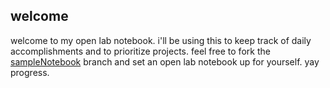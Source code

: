 ## welcome
welcome to my open lab notebook. i'll be using this to keep track of daily accomplishments and to prioritize projects. feel free to fork the [sampleNotebook](https://github.com/danieljbecker/LabNotebook/tree/sampleNotebook) branch and set an open lab notebook up for yourself. yay progress.
